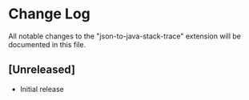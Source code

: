 # Change Log

All notable changes to the "json-to-java-stack-trace" extension will be documented in this file.

## [Unreleased]

- Initial release